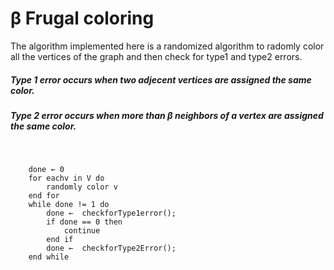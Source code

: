 # β Frugal coloring
The algorithm implemented here is a randomized algorithm to radomly color all the vertices of the graph and then check for type1 and type2 errors.
##### Type 1 error occurs when two adjecent vertices are assigned the same color.
##### Type 2 error occurs when more than β neighbors of a vertex are assigned the same color.
&nbsp;

        done ← 0
        for eachv in V do
            randomly color v
        end for
        while done != 1 do
            done ←  checkforType1error();
            if done == 0 then
                continue
            end if
            done ←  checkforType2Error();
        end while
